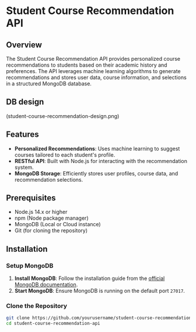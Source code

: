 # Student Course Recommendation API

## Overview

The Student Course Recommendation API provides personalized course recommendations to students based on their academic history and preferences. The API leverages machine learning algorithms to generate recommendations and stores user data, course information, and selections in a structured MongoDB database.

## DB design 
 (student-course-recommendation-design.png)

## Features

- **Personalized Recommendations**: Uses machine learning to suggest courses tailored to each student's profile.
- **RESTful API**: Built with Node.js for interacting with the recommendation system.
- **MongoDB Storage**: Efficiently stores user profiles, course data, and recommendation selections.

## Prerequisites

- Node.js 14.x or higher
- npm (Node package manager)
- MongoDB (Local or Cloud instance)
- Git (for cloning the repository)

## Installation

### Setup MongoDB

1. **Install MongoDB**: Follow the installation guide from the [official MongoDB documentation](https://docs.mongodb.com/manual/installation/).
2. **Start MongoDB**: Ensure MongoDB is running on the default port `27017`.

### Clone the Repository

```bash
git clone https://github.com/yourusername/student-course-recommendation-api.git
cd student-course-recommendation-api
